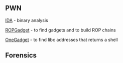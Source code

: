 
## PWN
[IDA](https://www.hex-rays.com/ida-pro/) - binary analysis

[ROPGadget](https://github.com/JonathanSalwan/ROPgadget) - to find gadgets and to build ROP chains

[OneGadget](https://github.com/david942j/one_gadget) - to find libc addresses that returns a shell


## Forensics
